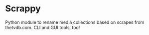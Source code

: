 Scrappy
=======

Python module to rename media collections based on scrapes from thetvdb.com.  CLI and GUI tools, too!